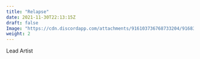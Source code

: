 ```yaml
---
title: "Relapse"
date: 2021-11-30T22:13:15Z
draft: false
Image: "https://cdn.discordapp.com/attachments/916103736768733204/916830680284033024/1O1_-_Second.png"
weight: 2
---
```

Lead Artist